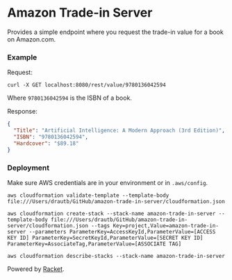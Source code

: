 Amazon Trade-in Server
======================

Provides a simple endpoint where you request the trade-in value for a book on Amazon.com.

### Example

Request:

```
curl -X GET localhost:8080/rest/value/9780136042594
```

Where `9780136042594` is the ISBN of a book.

Response:

```json
{
  "Title": "Artificial Intelligence: A Modern Approach (3rd Edition)",
  "ISBN": "9780136042594",
  "Hardcover": "$89.18"
}
```

### Deployment

Make sure AWS credentials are in your environment or in `.aws/config`.

```
aws cloudformation validate-template --template-body file:///Users/drautb/GitHub/amazon-trade-in-server/cloudformation.json
```

```
aws cloudformation create-stack --stack-name amazon-trade-in-server --template-body file:///Users/drautb/GitHub/amazon-trade-in-server/cloudformation.json --tags Key=project,Value=amazon-trade-in-server --parameters ParameterKey=AccessKeyId,ParameterValue=[ACCESS KEY ID] ParameterKey=SecretKeyId,ParameterValue=[SECRET KEY ID] ParameterKey=AssociateTag,ParameterValue=[ASSOCIATE TAG]
```

```
aws cloudformation describe-stacks --stack-name amazon-trade-in-server
```

Powered by [Racket][1].

[1]: http://racket-lang.org/
